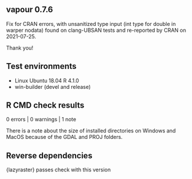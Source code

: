 ## vapour 0.7.6

Fix for CRAN errors, with unsanitized type input (int type for double in warper nodata) found on  clang-UBSAN tests and 
re-reported by CRAN on 2021-07-25. 

Thank you!

## Test environments

* Linux Ubuntu 18.04 R 4.1.0
* win-builder (devel and release)


## R CMD check results

0 errors | 0 warnings | 1 note

There is a note about the size of installed directories on Windows and MacOS because 
 of the GDAL and PROJ folders. 

## Reverse dependencies

{lazyraster} passes check with this version



